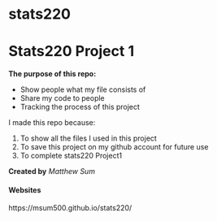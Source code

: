 # stats220
<h1> Stats220 Project 1  </h1>

**The purpose of this repo:**
<ul>
  <li> Show people what my file consists of </li>
  <li> Share my code to people </li>
  <li> Tracking the process of this project </li>
  </ul
  
  I made this repo because:
  <ol>
  <li> To show all the files I used in this project </li>
  <li> To save this project on my github account for future use </li>
  <li> To complete stats220 Project1 </li>  
  </ol>
  
 
  **Created by** *Matthew Sum*
  
  <h4> Websites </h4>
https://msum500.github.io/stats220/
